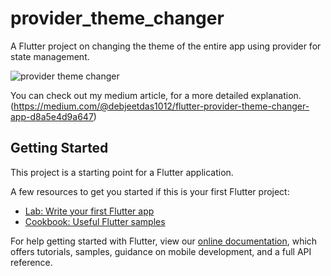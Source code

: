 # provider_theme_changer

A Flutter project on changing the theme of the entire app using provider for state management.

![provider theme changer](https://user-images.githubusercontent.com/63968451/155855989-3afea8bc-63df-469c-bd0e-a8073bfc0b4b.gif)

You can check out my medium article, for a more detailed explanation. (https://medium.com/@debjeetdas1012/flutter-provider-theme-changer-app-d8a5e4d9a647)

## Getting Started

This project is a starting point for a Flutter application.

A few resources to get you started if this is your first Flutter project:

- [Lab: Write your first Flutter app](https://flutter.dev/docs/get-started/codelab)
- [Cookbook: Useful Flutter samples](https://flutter.dev/docs/cookbook)

For help getting started with Flutter, view our
[online documentation](https://flutter.dev/docs), which offers tutorials,
samples, guidance on mobile development, and a full API reference.
